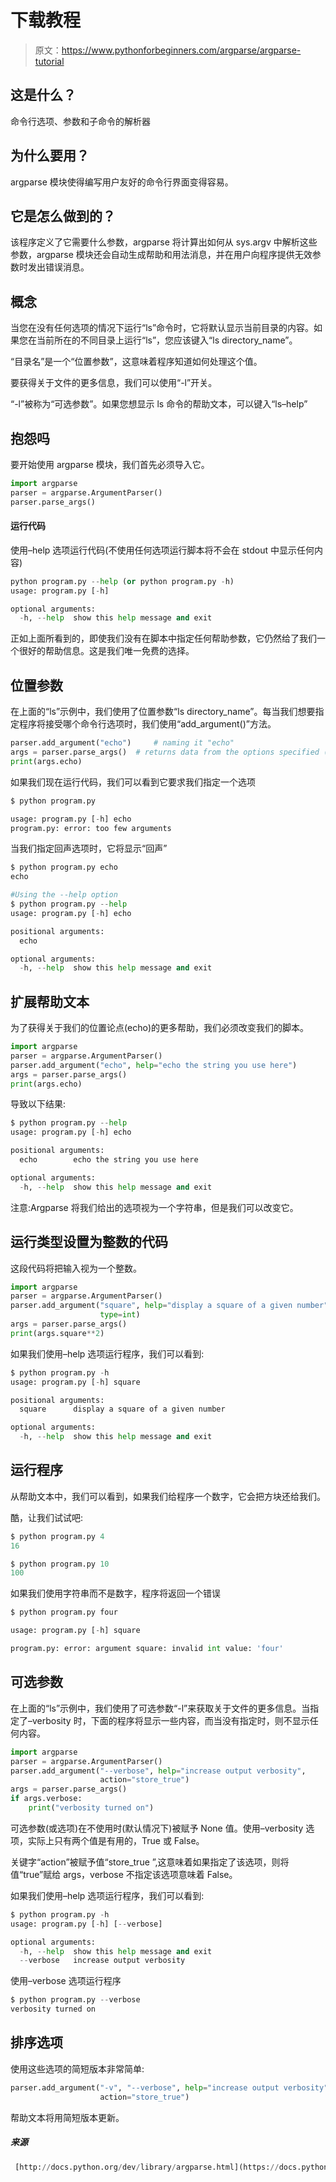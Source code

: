 # 下载教程

> 原文：<https://www.pythonforbeginners.com/argparse/argparse-tutorial>

## 这是什么？

命令行选项、参数和子命令的解析器

## 为什么要用？

argparse 模块使得编写用户友好的命令行界面变得容易。

## 它是怎么做到的？

该程序定义了它需要什么参数，argparse 将计算出如何从 sys.argv 中解析这些参数，argparse 模块还会自动生成帮助和用法消息，并在用户向程序提供无效参数时发出错误消息。

## 概念

当您在没有任何选项的情况下运行“ls”命令时，它将默认显示当前目录的内容。如果您在当前所在的不同目录上运行“ls”，您应该键入“ls directory_name”。

“目录名”是一个“位置参数”，这意味着程序知道如何处理这个值。

要获得关于文件的更多信息，我们可以使用“-l”开关。

“-l”被称为“可选参数”。如果您想显示 ls 命令的帮助文本，可以键入“ls–help”

## 抱怨吗

要开始使用 argparse 模块，我们首先必须导入它。

```py
import argparse
parser = argparse.ArgumentParser()
parser.parse_args()

```

#### 运行代码

使用–help 选项运行代码(不使用任何选项运行脚本将不会在 stdout 中显示任何内容)

```py
python program.py --help (or python program.py -h) 
usage: program.py [-h]

optional arguments:
  -h, --help  show this help message and exit 
```

正如上面所看到的，即使我们没有在脚本中指定任何帮助参数，它仍然给了我们一个很好的帮助信息。这是我们唯一免费的选择。

## 位置参数

在上面的“ls”示例中，我们使用了位置参数“ls directory_name”。每当我们想要指定程序将接受哪个命令行选项时，我们使用“add_argument()”方法。

```py
parser.add_argument("echo") 	# naming it "echo"
args = parser.parse_args()	# returns data from the options specified (echo)
print(args.echo) 
```

如果我们现在运行代码，我们可以看到它要求我们指定一个选项

```py
$ python program.py

usage: program.py [-h] echo
program.py: error: too few arguments 
```

当我们指定回声选项时，它将显示“回声”

```py
$ python program.py echo
echo

#Using the --help option
$ python program.py --help
usage: program.py [-h] echo

positional arguments:
  echo

optional arguments:
  -h, --help  show this help message and exit 
```

## 扩展帮助文本

为了获得关于我们的位置论点(echo)的更多帮助，我们必须改变我们的脚本。

```py
import argparse
parser = argparse.ArgumentParser()
parser.add_argument("echo", help="echo the string you use here")
args = parser.parse_args()
print(args.echo) 
```

导致以下结果:

```py
$ python program.py --help
usage: program.py [-h] echo

positional arguments:
  echo        echo the string you use here

optional arguments:
  -h, --help  show this help message and exit 
```

注意:Argparse 将我们给出的选项视为一个字符串，但是我们可以改变它。

## 运行类型设置为整数的代码

这段代码将把输入视为一个整数。

```py
import argparse
parser = argparse.ArgumentParser()
parser.add_argument("square", help="display a square of a given number",
                    type=int)
args = parser.parse_args()
print(args.square**2) 
```

如果我们使用–help 选项运行程序，我们可以看到:

```py
$ python program.py -h
usage: program.py [-h] square

positional arguments:
  square      display a square of a given number

optional arguments:
  -h, --help  show this help message and exit 
```

## 运行程序

从帮助文本中，我们可以看到，如果我们给程序一个数字，它会把方块还给我们。

酷，让我们试试吧:

```py
$ python program.py 4
16

$ python program.py 10
100 
```

如果我们使用字符串而不是数字，程序将返回一个错误

```py
$ python program.py four

usage: program.py [-h] square

program.py: error: argument square: invalid int value: 'four' 
```

## 可选参数

在上面的“ls”示例中，我们使用了可选参数“-l”来获取关于文件的更多信息。当指定了–verbosity 时，下面的程序将显示一些内容，而当没有指定时，则不显示任何内容。

```py
import argparse
parser = argparse.ArgumentParser()
parser.add_argument("--verbose", help="increase output verbosity",
                    action="store_true")
args = parser.parse_args()
if args.verbose:
    print("verbosity turned on") 
```

可选参数(或选项)在不使用时(默认情况下)被赋予 None 值。使用–verbosity 选项，实际上只有两个值是有用的，True 或 False。

关键字“action”被赋予值“store_true ”,这意味着如果指定了该选项，则将值“true”赋给 args，verbose 不指定该选项意味着 False。

如果我们使用–help 选项运行程序，我们可以看到:

```py
$ python program.py -h
usage: program.py [-h] [--verbose]

optional arguments:
  -h, --help  show this help message and exit
  --verbose   increase output verbosity 
```

使用–verbose 选项运行程序

```py
$ python program.py --verbose
verbosity turned on 
```

## 排序选项

使用这些选项的简短版本非常简单:

```py
parser.add_argument("-v", "--verbose", help="increase output verbosity",
                    action="store_true") 
```

帮助文本将用简短版本更新。

##### 来源

```py
 [http://docs.python.org/dev/library/argparse.html](https://docs.python.org/dev/library/argparse.html "argparse") 
```